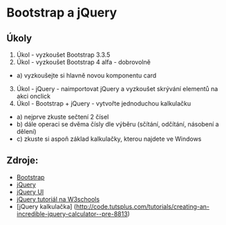# Bootstrap a jQuery

## Úkoly

1. Úkol - vyzkoušet Bootstrap 3.3.5
2. Úkol - vyzkoušet Bootstrap 4 alfa - dobrovolně
  * a) vyzkoušejte si hlavně novou komponentu card
3. Úkol - jQuery - naimportovat jQuery a vyzkoušet skrývání elementů na akci onclick
4. Úkol - Bootstrap + jQuery - vytvořte jednoduchou kalkulačku
  * a) nejprve zkuste sečtení 2 čísel
  * b) dále operaci se dvěma čísly dle výběru (sčítání, odčítání, násobení a dělení)
  * c) zkuste si aspoň základ kalkulačky, kterou najdete ve Windows


## Zdroje:
- [Bootstrap](http://getbootstrap.com/)
- [jQuery](http://jquery.com/)
- [jQuery UI](http://jqueryui.com/)
- [jQuery tutoriál na W3schools](http://www.w3schools.com/jquery/)
- [jQuery kalkulačka] (http://code.tutsplus.com/tutorials/creating-an-incredible-jquery-calculator--pre-8813)


